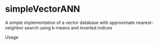 # simpleVectorANN
A simple implementation of a vector database with approximate nearest-neighbor search using k-means and inverted indices

Usage